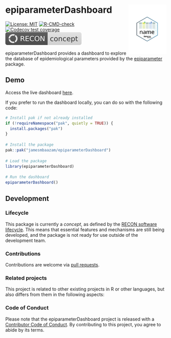 
<!-- README.md is generated from README.Rmd. Please edit that file. -->
<!-- The code to render this README is stored in .github/workflows/render-readme.yaml -->
<!-- Variables marked with double curly braces will be transformed beforehand: -->
<!-- `packagename` is extracted from the DESCRIPTION file -->
<!-- `gh_repo` is extracted via a special environment variable in GitHub Actions -->

# epiparameterDashboard <img src="man/figures/logo.svg" align="right" width="120" alt="" />

<!-- badges: start -->

[![License:
MIT](https://img.shields.io/badge/License-MIT-yellow.svg)](https://opensource.org/license/mit/)
[![R-CMD-check](https://github.com/jamesmbaazam/epiparameterDashboard/actions/workflows/R-CMD-check.yaml/badge.svg)](https://github.com/jamesmbaazam/epiparameterDashboard/actions/workflows/R-CMD-check.yaml)
[![Codecov test
coverage](https://codecov.io/gh/jamesmbaazam/epiparameterDashboard/branch/main/graph/badge.svg)](https://app.codecov.io/gh/jamesmbaazam/epiparameterDashboard?branch=main)
[![lifecycle-concept](https://raw.githubusercontent.com/reconverse/reconverse.github.io/master/images/badge-concept.svg)](https://www.reconverse.org/lifecycle.html#concept)
<!-- badges: end -->

epiparameterDashboard provides a dashboard to explore the database of
epidemiological parameters provided by the
[epiparameter](epiverse-trace/epiparameter) package.

## Demo

Access the live dashboard
[here](https://james-mba-azam.shinyapps.io/epiparameterdashboard/).

If you prefer to run the dashboard locally, you can do so with the
following code:

``` r
# Install pak if not already installed
if (!requireNamespace("pak", quietly = TRUE)) {
  install.packages("pak")
}

# Install the package
pak::pak("jamesmbaazam/epiparameterDashboard")

# Load the package
library(epiparameterDashboard)

# Run the dashboard
epiparameterDashboard()
```

## Development

### Lifecycle

This package is currently a *concept*, as defined by the [RECON software
lifecycle](https://www.reconverse.org/lifecycle.html). This means that
essential features and mechanisms are still being developed, and the
package is not ready for use outside of the development team.

### Contributions

Contributions are welcome via [pull
requests](https://github.com/jamesmbaazam/epiparameterDashboard/pulls).

### Related projects

This project is related to other existing projects in R or other
languages, but also differs from them in the following aspects:

### Code of Conduct

Please note that the epiparameterDashboard project is released with a
[Contributor Code of
Conduct](https://github.com/epiverse-trace/.github/blob/main/CODE_OF_CONDUCT.md).
By contributing to this project, you agree to abide by its terms.
